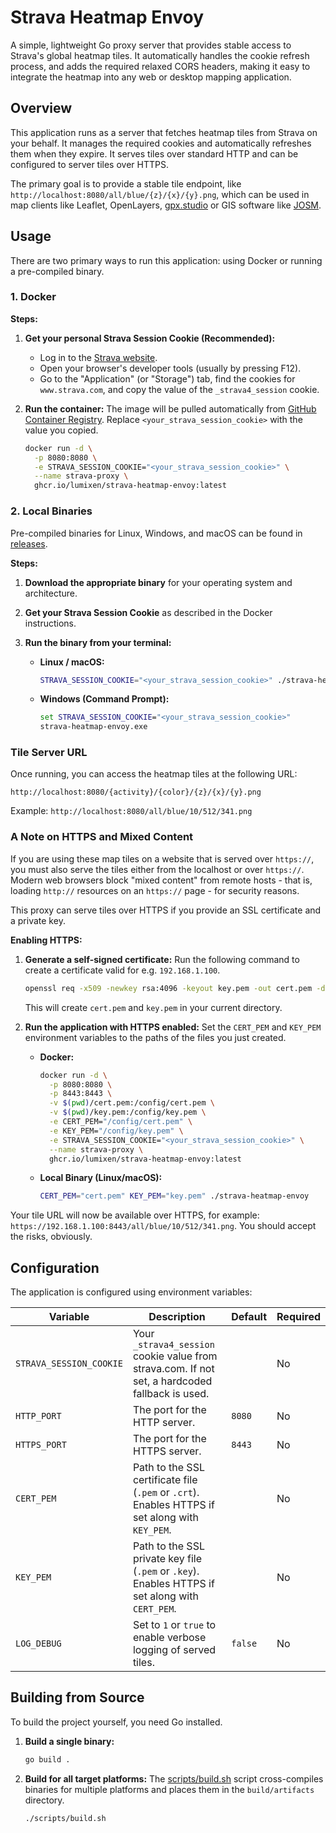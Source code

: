 # Strava Heatmap Envoy

A simple, lightweight Go proxy server that provides stable access to Strava's global heatmap tiles. It automatically handles the cookie refresh process, and adds the required relaxed CORS headers, making it easy to integrate the heatmap into any web or desktop mapping application.

## Overview

This application runs as a server that fetches heatmap tiles from Strava on your behalf. It manages the required cookies and automatically refreshes them when they expire. It serves tiles over standard HTTP and can be configured to server tiles over HTTPS.

The primary goal is to provide a stable tile endpoint, like `http://localhost:8080/all/blue/{z}/{x}/{y}.png`, which can be used in map clients like Leaflet, OpenLayers, [gpx.studio](https://gpx.studio/app) or GIS software like [JOSM](https://wiki.openstreetmap.org/wiki/JOSM).

## Usage

There are two primary ways to run this application: using Docker or running a pre-compiled binary.

### 1. Docker

**Steps:**

1.  **Get your personal Strava Session Cookie (Recommended):**
    *   Log in to the [Strava website](https://www.strava.com).
    *   Open your browser's developer tools (usually by pressing F12).
    *   Go to the "Application" (or "Storage") tab, find the cookies for `www.strava.com`, and copy the value of the `_strava4_session` cookie.

2.  **Run the container:**
    The image will be pulled automatically from [GitHub Container Registry](https://github.com/lumixen?tab=packages&repo_name=strava-heatmap-envoy). Replace `<your_strava_session_cookie>` with the value you copied.

    ```sh
    docker run -d \
      -p 8080:8080 \
      -e STRAVA_SESSION_COOKIE="<your_strava_session_cookie>" \
      --name strava-proxy \
      ghcr.io/lumixen/strava-heatmap-envoy:latest
    ```

### 2. Local Binaries

Pre-compiled binaries for Linux, Windows, and macOS can be found in [releases](https://github.com/lumixen/strava-heatmap-envoy/releases).

**Steps:**

1.  **Download the appropriate binary** for your operating system and architecture.

2.  **Get your Strava Session Cookie** as described in the Docker instructions.

3.  **Run the binary from your terminal:**

    *   **Linux / macOS:**
        ```sh
        STRAVA_SESSION_COOKIE="<your_strava_session_cookie>" ./strava-heatmap-envoy
        ```

    *   **Windows (Command Prompt):**
        ```cmd
        set STRAVA_SESSION_COOKIE="<your_strava_session_cookie>"
        strava-heatmap-envoy.exe
        ```

### Tile Server URL

Once running, you can access the heatmap tiles at the following URL:

`http://localhost:8080/{activity}/{color}/{z}/{x}/{y}.png`

Example: `http://localhost:8080/all/blue/10/512/341.png`

### A Note on HTTPS and Mixed Content

If you are using these map tiles on a website that is served over `https://`, you must also serve the tiles either from the localhost or over `https://`. Modern web browsers block "mixed content" from remote hosts - that is, loading `http://` resources on an `https://` page - for security reasons.

This proxy can serve tiles over HTTPS if you provide an SSL certificate and a private key.

**Enabling HTTPS:**

1.  **Generate a self-signed certificate:**
    Run the following command to create a certificate valid for e.g. `192.168.1.100`.
    ```sh
    openssl req -x509 -newkey rsa:4096 -keyout key.pem -out cert.pem -days 365 -nodes -subj "/CN=192.168.1.100"
    ```
    This will create `cert.pem` and `key.pem` in your current directory.

2.  **Run the application with HTTPS enabled:**
    Set the `CERT_PEM` and `KEY_PEM` environment variables to the paths of the files you just created.

    *   **Docker:**
        ```sh
        docker run -d \
          -p 8080:8080 \
          -p 8443:8443 \
          -v $(pwd)/cert.pem:/config/cert.pem \
          -v $(pwd)/key.pem:/config/key.pem \
          -e CERT_PEM="/config/cert.pem" \
          -e KEY_PEM="/config/key.pem" \
          -e STRAVA_SESSION_COOKIE="<your_strava_session_cookie>" \
          --name strava-proxy \
          ghcr.io/lumixen/strava-heatmap-envoy:latest
        ```

    *   **Local Binary (Linux/macOS):**
        ```sh
        CERT_PEM="cert.pem" KEY_PEM="key.pem" ./strava-heatmap-envoy
        ```

Your tile URL will now be available over HTTPS, for example: `https://192.168.1.100:8443/all/blue/10/512/341.png`. You should accept the risks, obviously.

## Configuration

The application is configured using environment variables:

| Variable                | Description                                                                                             | Default | Required |
| ----------------------- | ------------------------------------------------------------------------------------------------------- | ------- | -------- |
| `STRAVA_SESSION_COOKIE` | Your `_strava4_session` cookie value from strava.com. If not set, a hardcoded fallback is used.           |         | No       |
| `HTTP_PORT`             | The port for the HTTP server.                                                                           | `8080`  | No       |
| `HTTPS_PORT`            | The port for the HTTPS server.                                                                          | `8443`  | No       |
| `CERT_PEM`              | Path to the SSL certificate file (`.pem` or `.crt`). Enables HTTPS if set along with `KEY_PEM`.           |         | No       |
| `KEY_PEM`               | Path to the SSL private key file (`.pem` or `.key`). Enables HTTPS if set along with `CERT_PEM`.          |         | No       |
| `LOG_DEBUG`             | Set to `1` or `true` to enable verbose logging of served tiles.                                         | `false` | No       |

## Building from Source

To build the project yourself, you need Go installed.

1.  **Build a single binary:**
    ```sh
    go build .
    ```

2.  **Build for all target platforms:**
    The [scripts/build.sh](scripts/build.sh) script cross-compiles binaries for multiple platforms and places them in the `build/artifacts` directory.
    ```sh
    ./scripts/build.sh
    ```